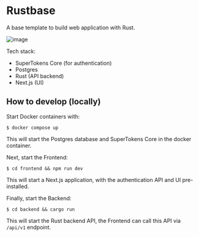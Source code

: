# Rustbase

A base template to build web application with Rust.

![image](https://github.com/huytd/rustbase/assets/613943/9d4158b8-2fc9-4590-a520-b2e005d7bcdd)

Tech stack:
- SuperTokens Core (for authentication)
- Postgres
- Rust (API backend)
- Next.js (UI)

## How to develop (locally)

Start Docker containers with:

```shell
$ docker compose up
```

This will start the Postgres database and SuperTokens Core in the docker container.

Next, start the Frontend:

```shell
$ cd frontend && npm run dev
```

This will start a Next.js application, with the authentication API and UI pre-installed.

Finally, start the Backend:

```shell
$ cd backend && cargo run 
```

This will start the Rust backend API, the Frontend can call this API via `/api/v1` endpoint.
